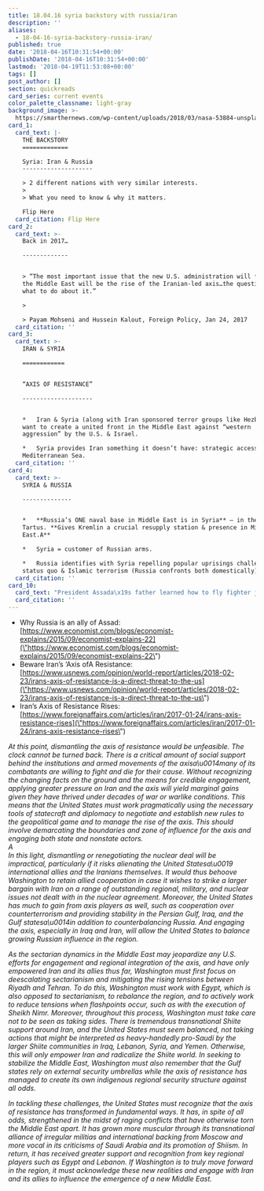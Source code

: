```yaml
---
title: 18.04.16 syria backstory with russia/iran
description: ''
aliases:
  - 18-04-16-syria-backstory-russia-iran/
published: true
date: '2018-04-16T10:31:54+00:00'
publishDate: '2018-04-16T10:31:54+00:00'
lastmod: '2018-04-19T11:53:08+00:00'
tags: []
post_author: []
section: quickreads
card_series: current events
color_palette_classname: light-gray
background_image: >-
  https://smarthernews.com/wp-content/uploads/2018/03/nasa-53884-unsplash-scaled.jpg
card_1:
  card_text: |-
    THE BACKSTORY
    =============

    Syria: Iran & Russia
    --------------------

    > 2 different nations with very similar interests.
    > 
    > What you need to know & why it matters.

    Flip Here
  card_citation: Flip Here
card_2:
  card_text: >-
    Back in 2017…

    -------------


    > “The most important issue that the new U.S. administration will face in
    the Middle East will be the rise of the Iranian-led axis…the question is
    what to do about it.”

    > 

    > Payam Mohseni and Hussein Kalout, Foreign Policy, Jan 24, 2017
  card_citation: ''
card_3:
  card_text: >-
    IRAN & SYRIA

    ============


    “AXIS OF RESISTANCE”

    --------------------


    *   Iran & Syria (along with Iran sponsored terror groups like Hezbollah)
    want to create a united front in the Middle East against “western
    aggression” by the U.S. & Israel.

    *   Syria provides Iran something it doesn’t have: strategic access to
    Mediterranean Sea.
  card_citation: ''
card_4:
  card_text: >-
    SYRIA & RUSSIA

    --------------


    *   **Russia’s ONE naval base in Middle East is in Syria** – in the port of
    Tartus. **Gives Kremlin a crucial resupply station & presence in Middle
    East.A**

    *   Syria = customer of Russian arms.

    *   Russia identifies with Syria repelling popular uprisings challenging
    status quo & Islamic terrorism (Russia confronts both domestically).
  card_citation: ''
card_10:
  card_text: "President Assada\x19s father learned how to fly fighter jets in Soviet Union.\n\n[view sources](https://smarthernews.com/18-04-16-syria-backstory-russia-iran/)"
  card_citation: ''
---
```

*   Why Russia is an ally of Assad: [https://www.economist.com/blogs/economist-explains/2015/09/economist-explains-22](\"https://www.economist.com/blogs/economist-explains/2015/09/economist-explains-22\")
*   Beware Iran’s ‘Axis ofA Resistance: [https://www.usnews.com/opinion/world-report/articles/2018-02-23/irans-axis-of-resistance-is-a-direct-threat-to-the-us](\"https://www.usnews.com/opinion/world-report/articles/2018-02-23/irans-axis-of-resistance-is-a-direct-threat-to-the-us\")
*   Iran’s Axis of Resistance Rises: [https://www.foreignaffairs.com/articles/iran/2017-01-24/irans-axis-resistance-rises](\"https://www.foreignaffairs.com/articles/iran/2017-01-24/irans-axis-resistance-rises\")

_At this point, dismantling the axis of resistance would be unfeasible. The clock cannot be turned back. There is a critical amount of social support behind the institutions and armed movements of the axisa\\u0014many of its combatants are willing to fight and die for their cause. Without recognizing the changing facts on the ground and the means for credible engagement, applying greater pressure on Iran and the axis will yield marginal gains given they have thrived under decades of war or warlike conditions. This means that the United States must work pragmatically using the necessary tools of statecraft and diplomacy to negotiate and establish new rules to the geopolitical game and to manage the rise of the axis. This should involve demarcating the boundaries and zone of influence for the axis and engaging both state and nonstate actors._  
_A_  
_In this light, dismantling or renegotiating the nuclear deal will be impractical, particularly if it risks alienating the United Statesa\\u0019 international allies and the Iranians themselves. It would thus behoove Washington to retain allied cooperation in case it wishes to strike a larger bargain with Iran on a range of outstanding regional, military, and nuclear issues not dealt with in the nuclear agreement. Moreover, the United States has much to gain from axis players as well, such as cooperation over counterterrorism and providing stability in the Persian Gulf, Iraq, and the Gulf statesa\\u0014in addition to counterbalancing Russia. And engaging the axis, especially in Iraq and Iran, will allow the United States to balance growing Russian influence in the region._

_As the sectarian dynamics in the Middle East may jeopardize any U.S. efforts for engagement and regional integration of the axis, and have only empowered Iran and its allies thus far, Washington must first focus on deescalating sectarianism and mitigating the rising tensions between Riyadh and Tehran. To do this, Washington must work with Egypt, which is also opposed to sectarianism, to rebalance the region, and to actively work to reduce tensions when flashpoints occur, such as with the execution of Sheikh Nimr. Moreover, throughout this process, Washington must take care not to be seen as taking sides. There is tremendous transnational Shiite support around Iran, and the United States must seem balanced, not taking actions that might be interpreted as heavy-handedly pro-Saudi by the larger Shiite communities in Iraq, Lebanon, Syria, and Yemen. Otherwise, this will only empower Iran and radicalize the Shiite world. In seeking to stabilize the Middle East, Washington must also remember that the Gulf states rely on external security umbrellas while the axis of resistance has managed to create its own indigenous regional security structure against all odds._

_In tackling these challenges, the United States must recognize that the axis of resistance has transformed in fundamental ways. It has, in spite of all odds, strengthened in the midst of raging conflicts that have otherwise torn the Middle East apart. It has grown more muscular through its transnational alliance of irregular militias and international backing from Moscow and more vocal in its criticisms of Saudi Arabia and its promotion of Shiism. In return, it has received greater support and recognition from key regional players such as Egypt and Lebanon. If Washington is to truly move forward in the region, it must acknowledge these new realities and engage with Iran and its allies to influence the emergence of a new Middle East._